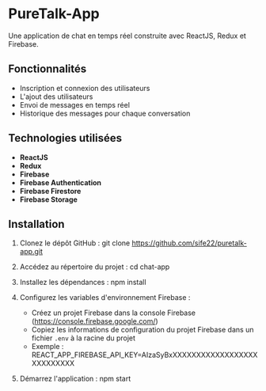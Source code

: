 # PureTalk-App
Une application de chat en temps réel construite avec ReactJS, Redux et Firebase.

## Fonctionnalités
- Inscription et connexion des utilisateurs
- L'ajout des utilisateurs
- Envoi de messages en temps réel
- Historique des messages pour chaque conversation

## Technologies utilisées
- **ReactJS** 
- **Redux**
- **Firebase**
- **Firebase Authentication**
- **Firebase Firestore**
- **Firebase Storage**

## Installation
1. Clonez le dépôt GitHub :
   git clone https://github.com/sife22/puretalk-app.git

2. Accédez au répertoire du projet :
   cd chat-app

3. Installez les dépendances :
   npm install

4. Configurez les variables d'environnement Firebase :
   - Créez un projet Firebase dans la console Firebase (https://console.firebase.google.com/)
   - Copiez les informations de configuration du projet Firebase dans un fichier `.env` à la racine du projet
   - Exemple :
     REACT_APP_FIREBASE_API_KEY=AIzaSyBxXXXXXXXXXXXXXXXXXXXXXXXXXXX

5. Démarrez l'application :
   npm start